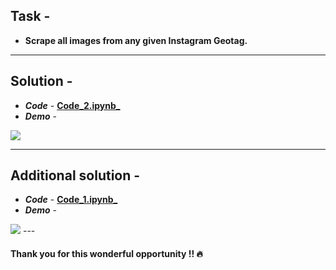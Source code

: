 ## Task -
- **Scrape all images from any given Instagram Geotag.**
---
## Solution -
- **_Code_** - [**Code_2.ipynb_**](https://github.com/AparGarg99/Web-scraping-with-python/blob/master/Scraping%20Instagram%20for%20images/Code_2.ipynb)
- **_Demo_** -
<img src="https://user-images.githubusercontent.com/54896849/84589160-685d9d80-ae4a-11ea-98fc-42d8ae409a4d.gif">

---
## Additional solution -
- **_Code_** - [**Code_1.ipynb_**](https://github.com/AparGarg99/Web-scraping-with-python/blob/master/Scraping%20Instagram%20for%20images/Code_1.ipynb)
- **_Demo_** -
<img src="https://user-images.githubusercontent.com/54896849/84589160-685d9d80-ae4a-11ea-98fc-42d8ae409a4d.gif">
---

#### Thank you for this wonderful opportunity !! :fire:
